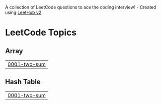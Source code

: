 A collection of LeetCode questions to ace the coding interview! - Created using [LeetHub v2](https://github.com/arunbhardwaj/LeetHub-2.0)
<!---LeetCode Topics Start-->
# LeetCode Topics
## Array
|  |
| ------- |
| [0001-two-sum](https://github.com/preethika1616/Workdone/tree/master/0001-two-sum) |
## Hash Table
|  |
| ------- |
| [0001-two-sum](https://github.com/preethika1616/Workdone/tree/master/0001-two-sum) |
<!---LeetCode Topics End-->